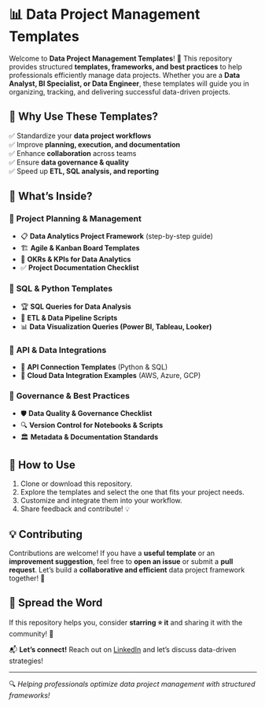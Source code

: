 # 📊 Data Project Management Templates

Welcome to **Data Project Management Templates**! 🚀 This repository provides structured **templates, frameworks, and best practices** to help professionals efficiently manage data projects. Whether you are a **Data Analyst, BI Specialist, or Data Engineer**, these templates will guide you in organizing, tracking, and delivering successful data-driven projects.

## 🎯 Why Use These Templates?
✅ Standardize your **data project workflows**  
✅ Improve **planning, execution, and documentation**  
✅ Enhance **collaboration** across teams  
✅ Ensure **data governance & quality**  
✅ Speed up **ETL, SQL analysis, and reporting**  

## 📂 What’s Inside?

### 🔹 **Project Planning & Management**
- 📋 **Data Analytics Project Framework** (step-by-step guide)
- 🏗️ **Agile & Kanban Board Templates**
- 📌 **OKRs & KPIs for Data Analytics**
- ✅ **Project Documentation Checklist**

### 🔹 **SQL & Python Templates**
- 🏆 **SQL Queries for Data Analysis**
- 🔄 **ETL & Data Pipeline Scripts**
- 📊 **Data Visualization Queries (Power BI, Tableau, Looker)**

### 🔹 **API & Data Integrations**
- 🔌 **API Connection Templates** (Python & SQL)
- 🏢 **Cloud Data Integration Examples** (AWS, Azure, GCP)

### 🔹 **Governance & Best Practices**
- 🛡️ **Data Quality & Governance Checklist**
- 🔍 **Version Control for Notebooks & Scripts**
- 🏛️ **Metadata & Documentation Standards**

## 🚀 How to Use
1. Clone or download this repository.  
2. Explore the templates and select the one that fits your project needs.  
3. Customize and integrate them into your workflow.  
4. Share feedback and contribute! 💡

## 💡 Contributing
Contributions are welcome! If you have a **useful template** or an **improvement suggestion**, feel free to **open an issue** or submit a **pull request**. Let’s build a **collaborative and efficient** data project framework together! 🤝

## 📢 Spread the Word
If this repository helps you, consider **starring ⭐ it** and sharing it with the community! 🚀  

📬 **Let’s connect!** Reach out on [LinkedIn](#) and let’s discuss data-driven strategies!  

---  
🔍 *Helping professionals optimize data project management with structured frameworks!*

